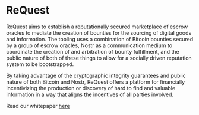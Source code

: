 # ReQuest
ReQuest aims to establish a reputationally secured marketplace of escrow oracles to mediate the creation of bounties for the sourcing of digital goods and information. The tooling uses a combination of Bitcoin bounties secured by a group of escrow oracles, Nostr as a communication medium to coordinate the creation of and arbitration of bounty fulfillment, and the public nature of both of these things to allow for a socially driven reputation system to be bootstrapped. 

By taking advantage of the cryptographic integrity guarantees and public nature of both Bitcoin and Nostr, ReQuest offers a platform for financially incentivizing the production or discovery of hard to find and valuable information in a way that aligns the incentives of all parties involved. 

Read our whitepaper [here](https://github.com/4de67a207019fd4d855ef0a188b4519c/ReQuest/blob/main/ReQuest%20-%20A%20Bitcoin-native%20Bounty%20Mechanism%20for%20Coveted%20Data.pdf)
